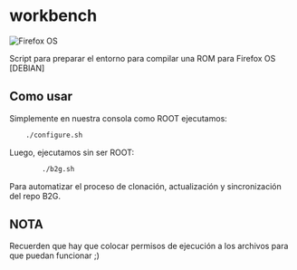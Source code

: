 # workbench

![Firefox OS](http://mozorg.cdn.mozilla.net/media/img/styleguide/identity/firefoxos/wordmark-standard-grey.png)


Script para preparar el entorno para compilar una ROM para Firefox OS [DEBIAN]


## Como usar

Simplemente en nuestra consola como ROOT ejecutamos:

```bash
	./configure.sh
```

Luego, ejecutamos sin ser ROOT:

```bash
        ./b2g.sh
```
Para automatizar el proceso de clonación, actualización y sincronización del repo B2G.

## NOTA

Recuerden que hay que colocar permisos de ejecución a los archivos para que puedan funcionar ;)
